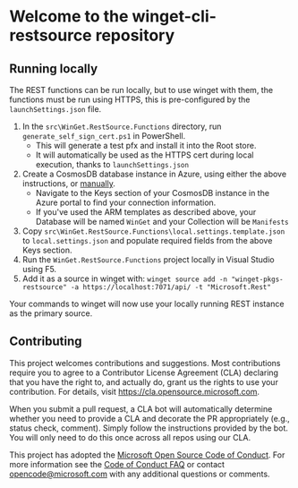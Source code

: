 # Welcome to the winget-cli-restsource repository

## Running locally

The REST functions can be run locally, but to use winget with them, the functions must be run using HTTPS, this is pre-configured by the `launchSettings.json` file.

1. In the `src\WinGet.RestSource.Functions` directory, run `generate_self_sign_cert.ps1` in PowerShell.
   * This will generate a test pfx and install it into the Root store.
   * It will automatically be used as the HTTPS cert during local execution, thanks to `launchSettings.json`
2. Create a CosmosDB database instance in Azure, using either the above instructions, or [manually](https://docs.microsoft.com/en-us/azure/cosmos-db/sql/create-cosmosdb-resources-portal).
   * Navigate to the Keys section of your CosmosDB instance in the Azure portal to find your connection information.
   * If you've used the ARM templates as described above, your Database will be named `WinGet` and your Collection will be `Manifests`
3. Copy `src\WinGet.RestSource.Functions\local.settings.template.json` to `local.settings.json` and populate required fields from the above Keys section.
4. Run the `WinGet.RestSource.Functions` project locally in Visual Studio using F5.
5. Add it as a source in winget with: `winget source add -n "winget-pkgs-restsource" -a https://localhost:7071/api/ -t "Microsoft.Rest"`

Your commands to winget will now use your locally running REST instance as the primary source.

## Contributing

This project welcomes contributions and suggestions.  Most contributions require you to agree to a
Contributor License Agreement (CLA) declaring that you have the right to, and actually do, grant us
the rights to use your contribution. For details, visit https://cla.opensource.microsoft.com.

When you submit a pull request, a CLA bot will automatically determine whether you need to provide
a CLA and decorate the PR appropriately (e.g., status check, comment). Simply follow the instructions
provided by the bot. You will only need to do this once across all repos using our CLA.

This project has adopted the [Microsoft Open Source Code of Conduct](https://opensource.microsoft.com/codeofconduct/).
For more information see the [Code of Conduct FAQ](https://opensource.microsoft.com/codeofconduct/faq/) or
contact [opencode@microsoft.com](mailto:opencode@microsoft.com) with any additional questions or comments.
